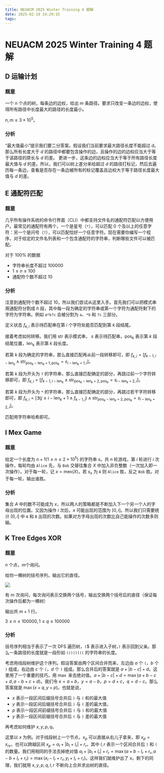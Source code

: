 ```yaml
---
title: NEUACM 2025 Winter Training 4 题解
date: 2025-02-18 14:29:15
tags:
---
```


# NEUACM 2025 Winter Training 4 题解

## D 运输计划

### 题意

一个 $n$ 个点的树，每条边的边权，给出 $m$ 条路径。要求只改变一条边的边权，使得所有路径中长度最大的路径的长度最小。

$n, m \le 3 \times 10^5$。

### 分析

“最大值最小”提示我们要二分答案。假设我们当前要求最大路径长度不能超过 $d$。那么所有长度大于 $d$ 的路径中都要包含操作的边，且操作的边的边权应当大于等于该路径的原长与 $d$ 的差。
更进一步，这条边的边权应当大于等于所有路径长度最大值与 $d$ 的差。所以，我们可以树上差分来给超过 $d$ 的路径打标记，然后去遍历每一条边，查看是否存在一条边被所有的标记覆盖且边权大于等于路径长度最大值与 $d$ 的差。

## E 通配符匹配

### 题意

几乎所有操作系统的命令行界面（CLI）中都支持文件名的通配符匹配以方便用户。最常见的通配符有两个，一个是星号（```*```），可以匹配 0 个及以上的任意字符：另一个是问号（```?```），可以匹配恰好一个任意字符。现在需要你编写一个程序，对于给定的文件名列表和一个包含通配符的字符串，判断哪些文件可以被匹配。

对于 $100 \%$ 的数据

- 字符串长度不超过 $100000$
- $1 \le n \le 100$
- 通配符个数不超过 $10$

### 分析

注意到通配符个数不超过 $10$，所以我们尝试从这里入手。首先我们可以把模式串用通配符分割成 $h$ 段，其中每一段为确定的字符串或第一个字符为通配符剩下的字符为字符串。例如 ```a*b?c``` 会被分割为 ```a```、```*b``` 和 ```?c``` 三部分。

定义状态 $f_{k, i}$ 表示待匹配串在第 $i$ 个字符处能否匹配到第 $k$ 段结尾。

接着考虑如何转移。我们用 $\mathrm{str}$ 表示模式串， $s$ 表示待匹配串，$\mathrm{pos}_k$ 表示第 $k$ 段结尾位置，$\mathrm{len}_k$ 表示第 $k$ 段长度。

若第 $k$ 段为确定的字符串，那么直接匹配再从前一段转移即可，即 $f_{k, i} = [f_{k - 1, i - \mathrm{len}_k} \wedge \mathrm{str}_{\mathrm{pos}_k - \mathrm{len}_k + 1, \mathrm{pos}_k} = s_{i - \mathrm{len}_k + 1, i}]$。

若第 $k$ 段为开头为 ```?``` 的字符串，那么直接匹配确定的部分，再跳过前一个字符转移即可，即 $f_{k, i} = [f_{k - 1, i - \mathrm{len}_k} \wedge \mathrm{str}_{\mathrm{pos}_k - \mathrm{len}_k + 2, \mathrm{pos}_k} = s_{i - \mathrm{len}_k + 2, i}]$。

若第 $k$ 段为开头为 ```*``` 的字符串，那么直接匹配确定的部分，再跳过若干字符转移即可，即 $f_{k, i} = [\exists(j \le i - \mathrm{len}_k + 1 \wedge f_{k - 1, j}) \wedge \mathrm{str}_{\mathrm{pos}_k - \mathrm{len}_k + 2, \mathrm{pos}_k} = s_{i - \mathrm{len}_k + 2, i}]$。

匹配用字符串哈希即可。

## I Mex Game

### 题意

给定一个长度为 $n+1(1 \le n \le 2 \times 10^5)$ 的字符串 $s$。共 $n$ 轮游戏，第 $i$ 轮进行 $i$ 次操作，每轮均由 ```Alice``` 先，与 ```Bob``` 交替往集合 $X$ 中加入非负整数（一次加入即一次操作）。对于每一轮，记 $x=\mathrm{mex}(X)$，若 $s_x$ 为 $\texttt{A}$ 则 ```Alice``` 胜，反之 ```Bob``` 胜。对于每一轮，输出谁胜。

### 分析

集合 $A$ 中的数不可能成为 $x$，所以两人的策略都是不断加入下一个另一个人的字母出现的位置。又因为操作 $i$ 次后，$x$ 可能出现的范围为 $[0, i]$。所以我们只需要统计 $[0, i]$ 中 $\texttt{A}$ 和 $\texttt{B}$ 出现的次数。如果对方字母出现的次数比自己能操作的次数多则输。

## K Tree Edges XOR

### 题意

$n$ 个点，$m$个询问。

给你一棵树的括号序列，输出它的直径。

 ![](https://cdn.luogu.com.cn/upload/vjudge_pic/CF1149C/a9818ec6abf351ce6c6a0eaa115c2729c37577f5.png)

有 $m$ 次询问，每次询问表示交换两个括号，输出交换两个括号后的直径（保证每次操作后都为一棵树）

输出共 $m+1$ 行。

$3 \le n \le 100000, 1 \le q \le 100000$

### 分析

括号序列相当于表示了一次 $\text{DFS}$ 遍历树，```(```$ 表示进入子树，```)``` 表示回到父亲。那么一条路径的长度就是一段形如 ```)))))(((``` 的字符串的长度。

考虑用线段树维护这个序列。假设答案由两个区间合并而来，左边由 $a$ 个 ```(```，$b$ 个 ```)``` 组成，右边由 $c$ 个 ```(```，$d$ 个 ```)``` 组成。那么合并后的答案就是 $a + |b - c| + d$。这里用了一个重要的技巧，用 $\max$ 来去绝对值。$a + |b - c| + d = \max(a + b - c + d, a - b + c + d)$。我们令 $x = a + b$，$y = a - b$，$p = d + c$，$q = d - c$。那么答案就是 $\max(x + q, y + p)$。也就是说，

- $x$ 表示一段区间后缀括号合并后 ```)``` 与 ```(``` 和的最大值
- $y$ 表示一段区间后缀括号合并后 ```)``` 与 ```(``` 差的最大值，
- $p$ 表示一段区间前缀括号合并后 ```(``` 与 ```)``` 和的最大值
- $y$ 表示一段区间前缀括号合并后 ```(``` 与 ```)``` 差的最大值

再考虑如何维护 $x, y, p, q$。

这里以 $x$ 为例。对于线段树上一个节点，$x_p$ 可以直接从右儿子拿来，即 $x_p = x_{rs}$，也可以跨越区间 $x_p = a_l + |b_l + l_r| + r_r$，其中 $l, r$ 表示一个区间合并后 ```)``` 和 ```(``` 的数量。我们用相同的手法去掉绝对值 $a_l + |b_l + l_r| + r_r = \max(a + b - l_r + r_r, a - b + l_r + r_r) = \max(x_l - l_r + r_r, y_l + l_r + r_r)$。这样我们就维护出了 $x$。剩下的同理，我们就用 $x, y, p, q, l, r$ 不断向上合并求出树的直径。